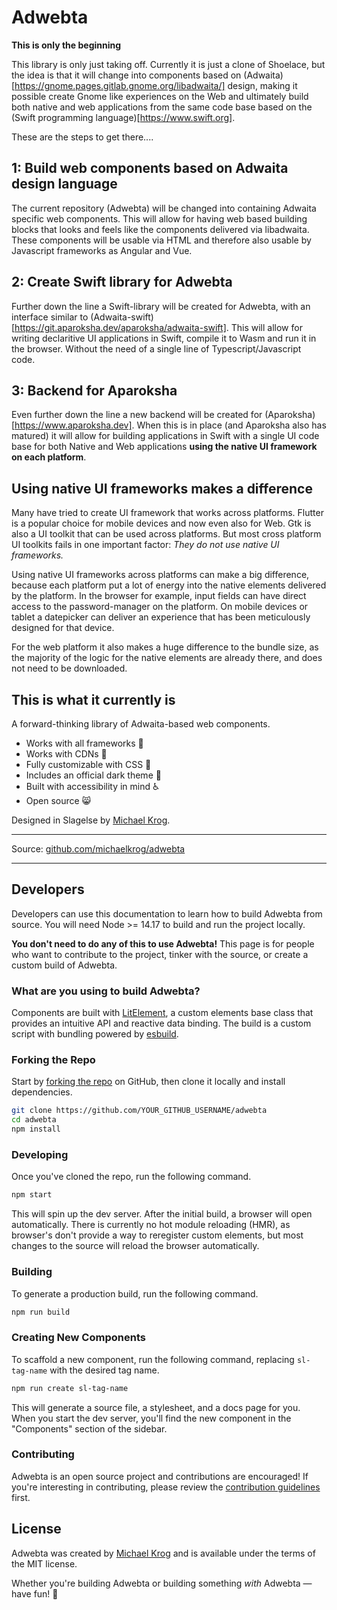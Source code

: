 # Adwebta

**This is only the beginning**

This library is only just taking off. Currently it is just a clone of Shoelace, but the idea is that it will change into components based on (Adwaita)[https://gnome.pages.gitlab.gnome.org/libadwaita/] design, making it possible create Gnome like experiences on the Web and ultimately build both native and web applications from the same code base based on the (Swift programming language)[https://www.swift.org].

These are the steps to get there....

## 1: Build web components based on Adwaita design language
The current repository (Adwebta) will be changed into containing Adwaita specific web components. This will allow for having web based building blocks that looks and feels like the components delivered via libadwaita. These components will be usable via HTML and therefore also usable by Javascript frameworks as Angular and Vue.

## 2: Create Swift library for Adwebta
Further down the line a Swift-library will be created for Adwebta, with an interface similar to (Adwaita-swift)[https://git.aparoksha.dev/aparoksha/adwaita-swift]. This will allow for writing declaritive UI applications in Swift, compile it to Wasm and run it in the browser. Without the need of a single line of Typescript/Javascript code.

## 3: Backend for Aparoksha
Even further down the line a new backend will be created for (Aparoksha)[https://www.aparoksha.dev]. When this is in place (and Aparoksha also has matured) it will allow for building applications in Swift with a single UI code base for both Native and Web applications **using the native UI framework on each platform**.

## Using native UI frameworks makes a difference
Many have tried to create UI framework that works across platforms. Flutter is a popular choice for mobile devices and now even also for Web. Gtk is also a UI toolkit that can be used across platforms. But most cross platform UI toolkits fails in one important factor: _They do not use native UI frameworks._

Using native UI frameworks across platforms can make a big difference, because each platform put a lot of energy into the native elements delivered by the platform. In the browser for example, input fields can have direct access to the password-manager on the platform. On mobile devices or tablet a datepicker can deliver an experience that has been meticulously designed for that device. 

For the web platform it also makes a huge difference to the bundle size, as the majority of the logic for the native elements are already there, and does not need to be downloaded.

## This is what it currently is

A forward-thinking library of Adwaita-based web components.

- Works with all frameworks 🧩
- Works with CDNs 🚛
- Fully customizable with CSS 🎨
- Includes an official dark theme 🌛
- Built with accessibility in mind ♿️
- Open source 😸

Designed in Slagelse by [Michael Krog](https://github.com/michaelkrog).

---
<!--
Documentation: [shoelace.style](https://shoelace.style)
-->

Source: [github.com/michaelkrog/adwebta](https://github.com/michaelkrog/adwebta)


---

## Developers 

Developers can use this documentation to learn how to build Adwebta from source. You will need Node >= 14.17 to build and run the project locally.

**You don't need to do any of this to use Adwebta!** This page is for people who want to contribute to the project, tinker with the source, or create a custom build of Adwebta.

<!--
If that's not what you're trying to do, the [documentation website](https://shoelace.style) is where you want to be.
-->

### What are you using to build Adwebta?

Components are built with [LitElement](https://lit-element.polymer-project.org/), a custom elements base class that provides an intuitive API and reactive data binding. The build is a custom script with bundling powered by [esbuild](https://esbuild.github.io/).

### Forking the Repo

Start by [forking the repo](https://github.com/michaelkrog/adwebta/fork) on GitHub, then clone it locally and install dependencies.

```bash
git clone https://github.com/YOUR_GITHUB_USERNAME/adwebta
cd adwebta
npm install
```

### Developing

Once you've cloned the repo, run the following command.

```bash
npm start
```

This will spin up the dev server. After the initial build, a browser will open automatically. There is currently no hot module reloading (HMR), as browser's don't provide a way to reregister custom elements, but most changes to the source will reload the browser automatically.

### Building

To generate a production build, run the following command.

```bash
npm run build
```

### Creating New Components

To scaffold a new component, run the following command, replacing `sl-tag-name` with the desired tag name.

```bash
npm run create sl-tag-name
```

This will generate a source file, a stylesheet, and a docs page for you. When you start the dev server, you'll find the new component in the "Components" section of the sidebar.

### Contributing

Adwebta is an open source project and contributions are encouraged! If you're interesting in contributing, please review the [contribution guidelines](CONTRIBUTING.md) first.

## License

Adwebta was created by [Michael Krog](https://github.com/michaelkrog) and is available under the terms of the MIT license.

Whether you're building Adwebta or building something _with_ Adwebta — have fun! 🥾
